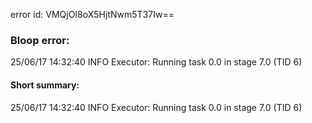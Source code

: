 error id: VMQjOI8oX5HjtNwm5T37Iw==
### Bloop error:

25/06/17 14:32:40 INFO Executor: Running task 0.0 in stage 7.0 (TID 6)
#### Short summary: 

25/06/17 14:32:40 INFO Executor: Running task 0.0 in stage 7.0 (TID 6)